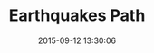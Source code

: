 ---
layout: lab-single.hbs
title: Earthquakes Path
date: 2015-09-12 13:30:06
description: Dynamic rendering of seismic data over a Colombian map. The drawing decisions are made depending on the locations and dates of the seismic events.
image: https://farm1.staticflickr.com/702/21347915255_c977a94407_b.jpg
thumb: https://farm1.staticflickr.com/702/21347915255_c977a94407.jpg
gFont: "Inconsolata:400,700"
scripts:
  - Functions
tags:
  - dataset-ingeominas
---